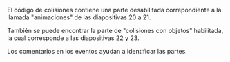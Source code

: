 El código de colisiones contiene una parte desabilitada correpondiente a la llamada "animaciones" de las diapositivas 20 a 21.

También se puede encontrar la parte de "colisiones con objetos" habilitada, la cual corresponde a las diapositivas 22 y 23.

Los comentarios en los eventos ayudan a identificar las partes.
